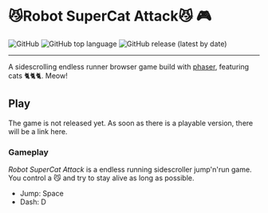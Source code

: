 # 😼Robot SuperCat Attack😼 🎮

![GitHub](https://img.shields.io/github/license/pixel-fabian/robotsupercatattack?color=green&style=flat-square)
![GitHub top language](https://img.shields.io/github/languages/top/pixel-fabian/robotsupercatattack?style=flat-square)
![GitHub release (latest by date)](https://img.shields.io/github/v/release/pixel-fabian/robotsupercatattack?style=flat-square)

---

A sidescrolling endless runner browser game build with [phaser](https://phaser.io/), featuring cats 🐈🐈🐈. Meow!

## Play

The game is not released yet. As soon as there is a playable version, there will be a link here.

### Gameplay 

_Robot SuperCat Attack_ is a endless running sidescroller jump'n'run game. You control a 😼 and try to stay alive as long as possible.

- Jump: Space
- Dash: D
